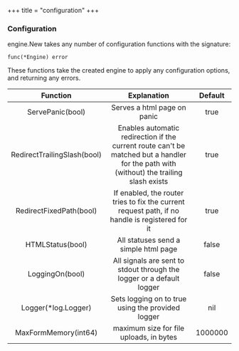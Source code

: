 +++
title = "configuration"
+++
### Configuration

engine.New takes any number of configuration functions with the signature:

    func(*Engine) error

These functions take the created engine to apply any configuration options, and returning any errors.

| Function | Explanation | Default |
| :---: | :---: | :---: |
| ServePanic(bool) | Serves a html page on panic | true |
| RedirectTrailingSlash(bool) | Enables automatic redirection if the current route can't be matched but a handler for the path with (without) the trailing slash exists | true |
| RedirectFixedPath(bool) | If enabled, the router tries to fix the current request path, if no handle is registered for it | true |
| HTMLStatus(bool) | All statuses send a simple html page | false |
| LoggingOn(bool) | All signals are sent to stdout through the logger or a default logger | false |
| Logger(\*log.Logger) | Sets logging on to true using the provided logger | nil |
| MaxFormMemory(int64) | maximum size for file uploads, in bytes | 1000000 |
